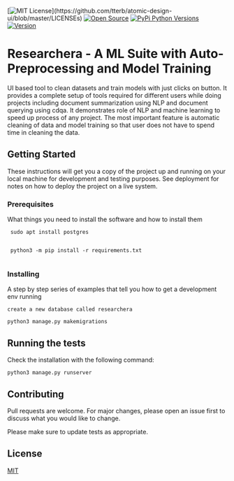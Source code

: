 [![MIT License](https://img.shields.io/apm/l/atomic-design-ui.svg?)](https://github.com/tterb/atomic-design-ui/blob/master/LICENSEs)
[![Open Source](https://badges.frapsoft.com/os/v1/open-source.svg?v=103)](https://opensource.org/)
[![PyPi Python Versions](https://img.shields.io/pypi/pyversions/yt2mp3.svg)](https://pypi.python.org/pypi/yt2mp3/)
[![Version](https://badge.fury.io/gh/tterb%2FHyde.svg)](https://badge.fury.io/gh/tterb%2FHyde)

# Researchera - A ML Suite with Auto-Preprocessing and Model Training

 UI based tool to clean datasets and train models with just clicks on button. It provides a complete setup of tools required for
 different users while doing projects including document summarization using NLP and document querying using cdqa. It demonstrates
 role of NLP and machine learning to speed up process of any project. The most important feature is automatic cleaning of data and 
 model training so that user does not have to spend time in cleaning the data.

## Getting Started
 
 These instructions will get you a copy of the project up and running on your local machine for development and testing purposes. See deployment for notes on how to deploy the project on a live system.

### Prerequisites

What things you need to install the software and how to install them

```
 sudo apt install postgres
 
```
```  
 python3 -m pip install -r requirements.txt
 
```
### Installing

A step by step series of examples that tell you how to get a development env running

```
create a new database called researchera

```
```  
python3 manage.py makemigrations

```
## Running the tests

Check the installation with the following command:
```
python3 manage.py runserver

```
## Contributing

Pull requests are welcome. For major changes, please open an issue first to discuss what you would like to change.

Please make sure to update tests as appropriate.

## License
[MIT](https://choosealicense.com/licenses/mit/)

